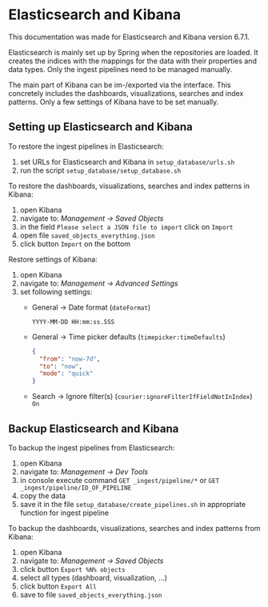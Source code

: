 # Elasticsearch and Kibana

This documentation was made for Elasticsearch and Kibana version 6.7.1.

Elasticsearch is mainly set up by Spring when the repositories are loaded. It
creates the indices with the mappings for the data with their properties and
data types. Only the ingest pipelines need to be managed manually.

The main part of Kibana can be im-/exported via the interface. This concretely
includes the dashboards, visualizations, searches and index patterns. Only a few
settings of Kibana have to be set manually.


## Setting up Elasticsearch and Kibana

To restore the ingest pipelines in Elasticsearch:

 1. set URLs for Elasticsearch and Kibana in `setup_database/urls.sh`
 2. run the script `setup_database/setup_database.sh`


To restore the dashboards, visualizations, searches and index patterns in Kibana:

 1. open Kibana
 2. navigate to: _Management -> Saved Objects_
 3. in the field `Please select a JSON file to import` click on `Import`
 4. open file `saved_objects_everything.json`
 5. click button `Import` on the bottom


Restore settings of Kibana:

 1. open Kibana
 2. navigate to: _Management -> Advanced Settings_
 3. set following settings:
     -  General -> Date format (`dateFormat`)  
        ```
        YYYY-MM-DD HH:mm:ss.SSS
        ```

     -  General -> Time picker defaults (`timepicker:timeDefaults`)  
        ```json
        {
          "from": "now-7d",
          "to": "now",
          "mode": "quick"
        }
        ```

     -  Search -> Ignore filter(s) (`courier:ignoreFilterIfFieldNotInIndex`)  
        `On`


## Backup Elasticsearch and Kibana

To backup the ingest pipelines from Elasticsearch:

 1. open Kibana
 2. navigate to: _Management -> Dev Tools_
 3. in console execute command `GET _ingest/pipeline/*` or `GET _ingest/pipeline/ID_OF_PIPELINE`
 4. copy the data
 5. save it in the file `setup_database/create_pipelines.sh` in appropriate function for ingest pipeline


To backup the dashboards, visualizations, searches and index patterns from Kibana:

 1. open Kibana
 2. navigate to: _Management -> Saved Objects_
 3. click button `Export %N% objects`
 4. select all types (dashboard, visualization, ...)
 5. click button `Export All`
 6. save to file `saved_objects_everything.json`
